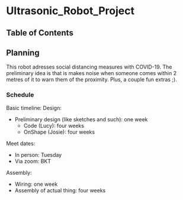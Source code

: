 # Ultrasonic_Robot_Project

## Table of Contents

## Planning

This robot adresses social distancing measures with COVID-19. The preliminary idea is that is makes noise when someone comes within 2 metres of it to warn them of the proximity. Plus, a couple fun extras ;). 

### Schedule
Basic timeline:
Design:
* Preliminary design (like sketches and such): one week
  * Code (Lucy): four weeks
  * OnShape (Josie): four weeks

Meet dates:
* In person: Tuesday
* Via zoom: BKT

Assembly: 
* Wiring: one week
* Assembly of actual thing: four weeks
